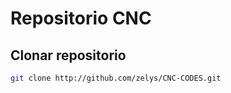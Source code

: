 # Repositorio CNC

## Clonar repositorio

```bash
git clone http://github.com/zelys/CNC-CODES.git
```
